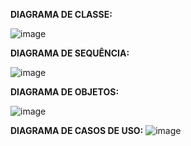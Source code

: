 **DIAGRAMA DE CLASSE:**

![image](https://github.com/Fredon1301/Fase-1-Diagramas-UML/assets/109442178/099f9848-5bac-48b7-9b0b-9368668f367e)



**DIAGRAMA DE SEQUÊNCIA:**

![image](https://github.com/Fredon1301/Fase-1-Diagramas-UML/assets/109442178/c2ef6b6d-90b8-4eae-b3b9-35714eb6c9d1)


**DIAGRAMA DE OBJETOS:**

![image](https://github.com/Fredon1301/Fase-1-Diagramas-UML/assets/109442178/6446b1af-b7ce-44d6-b6e8-e360db8330f2)


**DIAGRAMA DE CASOS DE USO:**
![image](https://github.com/Fredon1301/Fase-1-Diagramas-UML/assets/109442178/a3027bf2-3931-4b60-81db-bb55cae7c2ef)

